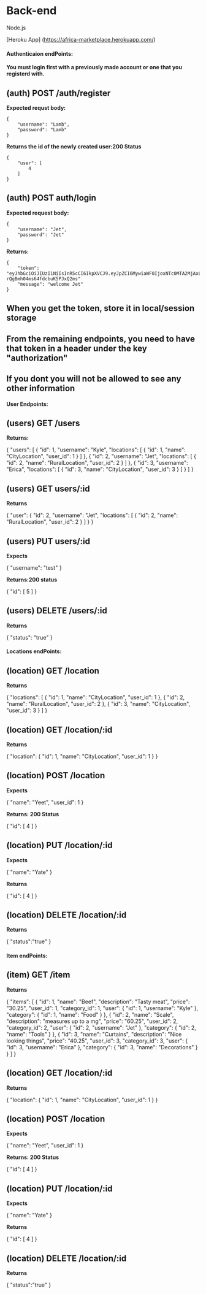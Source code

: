 # Back-end
Node.js

[Heroku App] (https://africa-marketplace.herokuapp.com/)

#### Authenticaion endPoints:

**You must login first with a previously made account or one that you registerd with.**

## (auth) **POST** /auth/register

 **Expected requst body:**

    {
        "username": "Lamb",
        "password": "Lamb"
    }

**Returns the id of the newly created user:200 Status**

    {
        "user": [
            4
        ]
    }

## (auth) **POST** auth/login

**Expected request body:**

    {
        "username": "Jet",
        "password": "Jet"
    }

**Returns:**

    {
        "token": "eyJhbGciOiJIUzI1NiIsInR5cCI6IkpXVCJ9.eyJpZCI6MywiaWF0IjoxNTc0MTA2MjAxLCJleHAiOjE1NzQxOTI2MDF9.2e86pVoODyESq7hq-rQgBmh04ms64fdcbuK5PJxQ2ms"
        "message": "welcome Jet"
    }

## When you get the token, store it in local/session storage
## From the remaining endpoints, you need to have that token in a header under the key "authorization"
## If you dont you will not be allowed to see any other information

#### User Endpoints:

## (users) **GET** /users

**Returns:**

{
  "users": [
    {
      "id": 1,
      "username": "Kyle",
      "locations": [
        {
          "id": 1,
          "name": "CityLocation",
          "user_id": 1
        }
      ]
    },
    {
      "id": 2,
      "username": "Jet",
      "locations": [
        {
          "id": 2,
          "name": "RuralLocation",
          "user_id": 2
        }
      ]
    },
    {
      "id": 3,
      "username": "Erica",
      "locations": [
        {
          "id": 3,
          "name": "CityLocation",
          "user_id": 3
        }
      ]
    }
  ]
}

## (users) **GET** users/:id

**Returns**

{
  "user": {
    "id": 2,
    "username": "Jet",
    "locations": [
      {
        "id": 2,
        "name": "RuralLocation",
        "user_id": 2
      }
    ]
  }
}

## (users) **PUT** users/:id

**Expects**

{
	"username": "test"
}

**Returns:200 status**

{
  "id": [
    5
  ]
}

## (users) **DELETE** /users/:id

**Returns**

{
  "status": "true"
}

#### Locations endPoints:

## (location) **GET** /location

**Returns**

{
  "locations": [
    {
      "id": 1,
      "name": "CityLocation",
      "user_id": 1
    },
    {
      "id": 2,
      "name": "RuralLocation",
      "user_id": 2
    },
    {
      "id": 3,
      "name": "CityLocation",
      "user_id": 3
    }
  ]
}

## (location) **GET** /location/:id

**Returns**

{
  "location": {
    "id": 1,
    "name": "CityLocation",
    "user_id": 1
  }
}

## (location) **POST** /location

**Expects**

{
	"name": "Yeet",
	"user_id": 1
}

**Returns: 200 Status**

{
  "id": [
    4
  ]
}

## (location) **PUT** /location/:id

**Expects**

{
	"name": "Yate"
}

**Returns**

{
  "id": [
    4
  ]
}

## (location) **DELETE** /location/:id

**Returns**

{
    "status":"true"
}

#### Item endPoints:

## (item) **GET** /item

**Returns**

{
  "items": [
    {
      "id": 1,
      "name": "Beef",
      "description": "Tasty meat",
      "price": "30.25",
      "user_id": 1,
      "category_id": 1,
      "user": {
        "id": 1,
        "username": "Kyle"
      },
      "category": {
        "id": 1,
        "name": "Food"
      }
    },
    {
      "id": 2,
      "name": "Scale",
      "description": "measures up to a mg",
      "price": "60.25",
      "user_id": 2,
      "category_id": 2,
      "user": {
        "id": 2,
        "username": "Jet"
      },
      "category": {
        "id": 2,
        "name": "Tools"
      }
    },
    {
      "id": 3,
      "name": "Curtains",
      "description": "Nice looking things",
      "price": "40.25",
      "user_id": 3,
      "category_id": 3,
      "user": {
        "id": 3,
        "username": "Erica"
      },
      "category": {
        "id": 3,
        "name": "Decorations"
      }
    }
  ]
}

## (location) **GET** /location/:id

**Returns**

{
  "location": {
    "id": 1,
    "name": "CityLocation",
    "user_id": 1
  }
}

## (location) **POST** /location

**Expects**

{
	"name": "Yeet",
	"user_id": 1
}

**Returns: 200 Status**

{
  "id": [
    4
  ]
}

## (location) **PUT** /location/:id

**Expects**

{
	"name": "Yate"
}

**Returns**

{
  "id": [
    4
  ]
}

## (location) **DELETE** /location/:id

**Returns**

{
    "status":"true"
}










